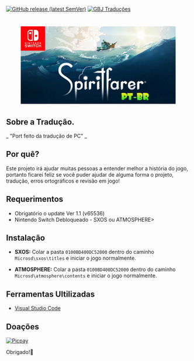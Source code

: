 
[![GitHub release (latest SemVer)](https://img.shields.io/github/v/release/JUNIORGBJ/Spiritfarer_PT-BR)](https://github.com/JUNIORGBJ/Spiritfarer_PT-BR/releases/latest)
[![GBJ Traduções](https://img.shields.io/badge/‹Traduções%20GBJ›-c14438?style=flat&logo=Nintendo%20Switch&logoColor=white)](https://github.com/JUNIORGBJ)

<h1 align="center"><figure>
  <img src="https://github.com/JUNIORGBJ/Spiritfarer_PT-BR/blob/master/Spiritfarer.jpg">
</figure></h1>


## Sobre a Tradução.

_ "Port feito da tradução de PC" _

## Por quê?

Este projeto irá ajudar muitas pessoas a entender melhor a história do jogo, portanto ficarei feliz se você puder ajudar de alguma forma o projeto, tradução, erros ortográficos e revisão em jogo!

## Requerimentos

- Obrigatório o update Ver 1.1 (v65536)
- Nintendo Switch Debloqueado - SXOS ou ATMOSPHERE>

## Instalação

- **SXOS:** Colar a pasta ```0100BD400DC52000``` dentro do caminho ```Microsd\sxos\titles``` e iniciar o jogo normalmente.

- **ATMOSPHERE:** Colar a pasta ```0100BD400DC52000``` dentro do caminho ```Microsd\atmosphere\contents``` e iniciar o jogo normalmente.

## Ferramentas Ultilizadas

- [Visual Studio Code](https://code.visualstudio.com)

## Doações

[![Picpay](https://i.ibb.co/cYcsCnZ/hhhh.png)](https://picpay.me/gilsongbj)

Obrigado!:wave:
